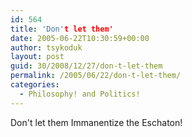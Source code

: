 ```yaml
---
id: 564
title: 'Don't let them'
date: 2005-06-22T10:30:59+00:00
author: tsykoduk
layout: post
guid: 30/2008/12/27/don-t-let-them
permalink: /2005/06/22/don-t-let-them/
categories:
  - Philosophy! and Politics!
---
```

Don't let them Immanentize the Eschaton!
